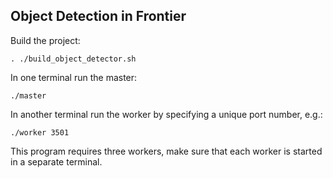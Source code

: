 ## Object Detection in Frontier

Build the project:
```
. ./build_object_detector.sh
```

In one terminal run the master:
```
./master
```

In another terminal run the worker by specifying a unique port number, e.g.:
```
./worker 3501
```

This program requires three workers, make sure that each worker is started in a separate terminal.